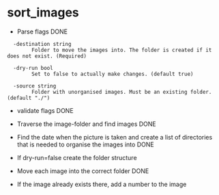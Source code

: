 # sort_images

* Parse flags DONE
```
  -destination string
        Folder to move the images into. The folder is created if it does not exist. (Required)
  
  -dry-run bool
        Set to false to actually make changes. (default true)
  
  -source string
        Folder with unorganised images. Must be an existing folder. (default "./")
```
* validate flags DONE

* Traverse the image-folder and find images DONE

* Find the date when the picture is taken and create a list of directories that is needed to organise the images into DONE

* If dry-run=false create the folder structure 

* Move each image into the correct folder DONE

* If the image already exists there, add a number to the image
